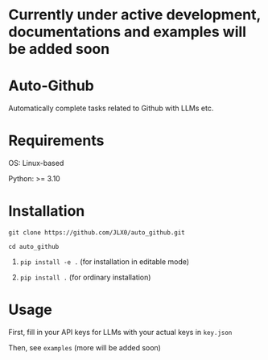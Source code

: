 # Currently under active development, documentations and examples will be added soon

# Auto-Github
Automatically complete tasks related to Github with LLMs etc.

# Requirements

OS: Linux-based

Python: >= 3.10

# Installation

`git clone https://github.com/JLX0/auto_github.git`

`cd auto_github`

1. `pip install -e .` (for installation in editable mode)

2. `pip install .` (for ordinary installation)

# Usage

First, fill in your API keys for LLMs with your actual keys in `key.json`  

Then, see `examples` (more will be added soon)


